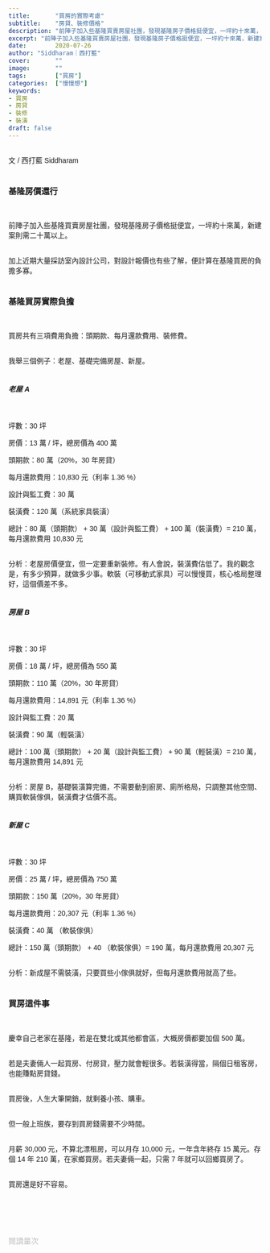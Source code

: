 ```yaml
---
title:       "買房的實際考慮"
subtitle:    "房貸、裝修價格"
description: "前陣子加入些基隆買賣房屋社團，發現基隆房子價格挺便宜，一坪約十來萬，新建案則需二十萬以上。加上近期大量採訪室內設計公司，對設計報價也有些了解，便計算在基隆買房的負擔多寡..."
excerpt: "前陣子加入些基隆買賣房屋社團，發現基隆房子價格挺便宜，一坪約十來萬，新建案則需二十萬以上。加上近期大量採訪室內設計公司，對設計報價也有些了解，便計算在基隆買房的負擔多寡..."
date:        2020-07-26
author: "Siddharam｜西打藍"
cover:       ""
image:       ""
tags:        ["買房"]
categories:  ["慢慢想"]
keywords:
- 買房
- 房貸
- 裝修
- 裝潢
draft: false
---
```


<article style="font-family: 'Noto Sans TC', '微軟正黑體', sans-serif; font-weight: 300;">

<br>文 / 西打藍 Siddharam<br><br>

<h3 class="article-h1-color">基隆房價還行</h3><br>

前陣子加入些基隆買賣房屋社團，發現基隆房子價格挺便宜，一坪約十來萬，新建案則需二十萬以上。<br><br>

加上近期大量採訪室內設計公司，對設計報價也有些了解，便計算在基隆買房的負擔多寡。<br><br>


<h3 class="article-h1-color">基隆買房實際負擔</h3><br>

買房共有三項費用負擔：頭期款、每月還款費用、裝修費。<br><br>

我舉三個例子：老屋、基礎完備房屋、新屋。<br><br>


<h5 class="article-h1-color">老屋 A</h5><br>

坪數：30 坪<br>

房價：13 萬 / 坪，總房價為 400 萬<br>

頭期款：80 萬（20%，30 年房貸）<br>

每月還款費用：10,830 元（利率 1.36 %）<br>

設計與監工費：30 萬<br>

裝潢費：120 萬（系統家具裝潢）<br>

總計：80 萬（頭期款） + 30 萬（設計與監工費） + 100 萬（裝潢費）= 210 萬，每月還款費用 10,830 元<br><br>

分析：老屋房價便宜，但一定要重新裝修。有人會說，裝潢費估低了。我的觀念是，有多少預算，就做多少事。軟裝（可移動式家具）可以慢慢買，核心格局整理好，這個價差不多。<br><br>



<h5 class="article-h1-color">房屋 B</h5><br>

坪數：30 坪<br>

房價：18 萬 / 坪，總房價為 550 萬<br>

頭期款：110 萬（20%，30 年房貸）<br>

每月還款費用：14,891 元（利率 1.36 %）<br>

設計與監工費：20 萬<br>

裝潢費：90 萬（輕裝潢） <br>

總計：100 萬（頭期款） + 20 萬（設計與監工費） + 90 萬（輕裝潢）= 210 萬，每月還款費用 14,891 元<br><br>

分析：房屋 B，基礎裝潢算完備，不需要動到廚房、廁所格局，只調整其他空間、購買軟裝傢俱，裝潢費才估價不高。<br><br>


<h5 class="article-h1-color">新屋 C</h5><br>

坪數：30 坪<br>

房價：25 萬 / 坪，總房價為 750 萬<br>

頭期款：150 萬（20%，30 年房貸）<br>

每月還款費用：20,307 元（利率 1.36 %）<br>

裝潢費：40 萬 （軟裝傢俱）<br>

總計：150 萬（頭期款） + 40 （軟裝傢俱）= 190 萬，每月還款費用 20,307 元<br><br>

分析：新成屋不需裝潢，只要買些小傢俱就好，但每月還款費用就高了些。<br><br>


<h3 class="article-h1-color">買房這件事</h3><br>

慶幸自己老家在基隆，若是在雙北或其他都會區，大概房價都要加個 500 萬。<br><br>

若是夫妻倆人一起買房、付房貸，壓力就會輕很多。若裝潢得當，隔個日租客房，也能賺點房貸錢。<br><br>

買房後，人生大筆開銷，就剩養小孩、購車。<br><br>

但一般上班族，要存到買房錢需要不少時間。<br><br>

月薪 30,000 元，不算北漂租房，可以月存 10,000 元，一年含年終存 15 萬元。存個 14 年 210 萬，在家鄉買房。若夫妻倆一起，只需 7 年就可以回鄉買房了。<br><br>

買房還是好不容易。<br><br>


<br><br><br>

</article>

<div style="color: #bfbfbf; font-size: 15px;" id="busuanzi_container_page_pv">
  閱讀量<span id="busuanzi_value_page_pv"></span>次
</div>

<script src="../../js/post.js"></script>




